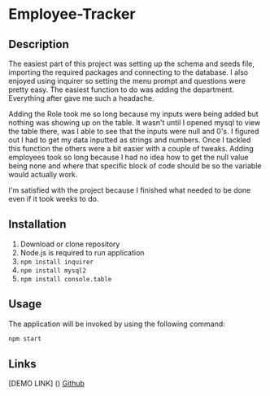 # Employee-Tracker

## Description
The easiest part of this project was setting up the schema and seeds file, importing the required packages and connecting to the database. I also enjoyed using inquirer so setting the menu prompt and questions were pretty easy. The easiest function to do was adding the department. Everything after gave me such a headache.

Adding the Role took me so long because my inputs were being added but nothing was showing up on the table. It wasn't until I opened mysql to view the table there, was I able to see that the inputs were null and 0's. I figured out I had to get my data inputted as strings and numbers. Once I tackled this function the others were a bit easier with a couple of tweaks. Adding employees took so long because I had no idea how to get the null value being none and where that specific block of code should be so the variable would actually work.

I'm satisfied with the project because I finished what needed to be done even if it took weeks to do.

## Installation
1. Download or clone repository
2. Node.js is required to run application
3. `npm install inquirer`
4. `npm install mysql2`
5. `npm install console.table`

## Usage
The application will be invoked by using the following command:

```bash
npm start
```

## Links
[DEMO LINK] ()
[Github](https://github.com/gt1222/Employee-Tracker)